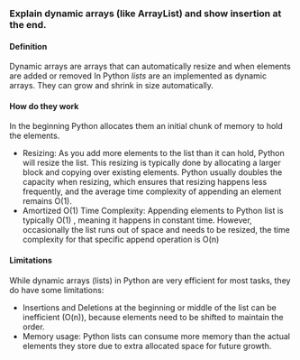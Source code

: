 ### Explain dynamic arrays (like ArrayList) and show insertion at the end.

#### Definition

Dynamic arrays are arrays that can automatically resize and when elements are added or removed
In Python _lists_ are an implemented as dynamic arrays. They can grow and shrink in size automatically.

#### How do they work

In the beginning Python allocates them an initial chunk of memory to hold the elements.

* Resizing: As you add more elements to the list than it can hold, Python will resize the list. This resizing is
  typically
  done by allocating a larger block and copying over existing elements.
  Python usually doubles the capacity when resizing, which ensures that resizing happens less frequently, and the
  average time complexity of appending an element remains O(1).
* Amortized O(1) Time Complexity: Appending elements to Python list is typically O(1)
  , meaning it happens in constant time. However, occasionally the list runs out of space and needs to be resized, the
  time complexity for that specific append operation is O(n)

#### Limitations

While dynamic arrays (lists) in Python are very efficient for most tasks, they do have some limitations:

* Insertions and Deletions at the beginning or middle of the list can be inefficient (O(n)), because elements need to be
shifted to maintain the order.
* Memory usage: Python lists can consume more memory than the actual elements they store due to extra allocated space for
future growth.